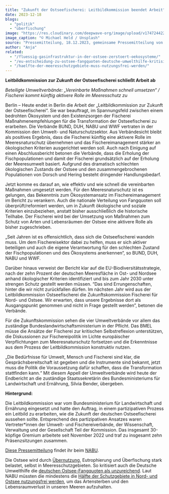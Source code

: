 ```yaml
---
title: "Zukunft der Ostseefischerei: Leitbildkommission beendet Arbeit"
date: 2023-12-18
blogs: 
  - "politik"
  - "überfischung"
image: "https://res.cloudinary.com/deepwave-org/image/upload/v1747244221/deepwave.org/2023-12-18_michael-held-h-Mh4TjH6zE-unsplash.jpg"
image_caption: "© Michael Held / Unsplash"
source: "Pressemitteilung, 18.12.2023, gemeinsame Pressemitteilung von BUND, DUH, NABU und WWF"
author: "Anja"
related: 
  - "/fluessig-gasinfrastruktur-in-der-ostsee-zerstoert-oekosysteme/"
  - "/eu-entscheidung-zu-ostsee-fangquoten-deutsche-umwelthilfe-kritisiert-beschluesse-als-unzureichend/"
  - "/haelfte-der-meeresschutzgebiete-muss-nutzungsfrei-werden/"
---
```


**Leitbildkommission zur Zukunft der Ostseefischerei schließt Arbeit ab**

_Beteiligte Umweltverbände: „Vereinbarte Maßnahmen schnell umsetzen“ / Fischerei kommt künftig aktivere Rolle im Meeresschutz zu_

Berlin – Heute endet in Berlin die Arbeit der „Leitbildkommission zur Zukunft der Ostseefischerei“. Sie war beauftragt, im Spannungsfeld zwischen einem bedrohten Ökosystem und den Existenzsorgen der Fischerei Maßnahmenempfehlungen für die Transformation der Ostseefischerei zu erarbeiten. Die Verbände BUND, DUH, NABU und WWF vertraten in der Kommission den Umwelt- und Naturschutzsektor. Aus Verbändesicht bleibt als positives Ergebnis, dass die Fischerei künftig eine aktivere Rolle im Meeresnaturschutz übernehmen und das Fischereimanagement stärker an ökologischen Kriterien ausgerichtet werden soll. Auch nach Einigung auf einen Abschlussbericht betonen die Verbände, dass die Erholung der Fischpopulationen und damit der Fischerei grundsätzlich auf der Erholung der Meeresumwelt basiert. Aufgrund des dramatisch schlechten ökologischen Zustands der Ostsee und den zusammengebrochenen Populationen von Dorsch und Hering besteht dringender Handlungsbedarf.

Jetzt komme es darauf an, wie effektiv und wie schnell die vereinbarten Maßnahmen umgesetzt werden. Für den Meeresnaturschutz ist es gelungen, das Bekenntnis zum Ökosystemansatz im Fischereimanagement im Bericht zu verankern. Auch die nationale Verteilung von Fangquoten soll überprüft/reformiert werden, um in Zukunft ökologische und soziale Kriterien einzubeziehen, anstatt bisher ausschließlich die historische Teilhabe. Der Fischerei wird bei der Umsetzung von Maßnahmen zum Schutz von Arten und Lebensräumen der Ostsee eine aktivere Rolle als bisher zugeschrieben.

„Seit Jahren ist es offensichtlich, dass sich die Ostseefischerei wandeln muss. Um dem Fischereisektor dabei zu helfen, muss er sich aktiver beteiligen und auch die eigene Verantwortung für den schlechten Zustand der Fischpopulationen und des Ökosystems anerkennen“, so BUND, DUH, NABU und WWF.

Darüber hinaus verweist der Bericht klar auf die EU-Biodiversitätsstrategie, nach der zehn Prozent der deutschen Meeresfläche in Ost- und Nordsee anhand ökologischer Kriterien identifiziert und bis zum Jahr 2030 unter strengen Schutz gestellt werden müssen. “Das sind Errungenschaften, hinter die wir nicht zurückfallen dürfen. Im nächsten Jahr wird aus der Leitbildkommission Ostseefischerei die Zukunftskommission Fischerei für Nord- und Ostsee. Wir erwarten, dass unsere Ergebnisse dort als Ausgangspunkt genommen und nicht in Frage gestellt werden”, betonen die Verbände.

Für die Zukunftskommission sehen die vier Umweltverbände vor allem das zuständige Bundeslandwirtschaftsministerium in der Pflicht. Das BMEL müsse die Ansätze der Fischerei zur kritischen Selbstreflexion unterstützen, die Diskussionen zur Fischereipolitik im Lichte europäischer Verpflichtungen zum Meeresnaturschutz fortsetzen und die Erkenntnisse aus dem Prozess der Leitbildkommission konstruktiv nutzen.

„Die Bedürfnisse für Umwelt, Mensch und Fischerei sind klar, die Gesprächsbereitschaft ist gegeben und die Instrumente sind bekannt, jetzt muss die Politik die Voraussetzung dafür schaffen, dass die Transformation stattfinden kann.“ Mit diesem Appell der Umweltverbände wird heute der Endbericht an die zuständige Staatssekretärin des Bundesministeriums für Landwirtschaft und Ernährung, Silvia Bender, übergeben.

**Hintergrund:**

Die Leitbildkommission war vom Bundesministerium für Landwirtschaft und Ernährung eingesetzt und hatte den Auftrag, in einem partizipativen Prozess ein Leitbild zu erarbeiten, wie die Zukunft der deutschen Ostseefischerei aussehen sollte. Entsprechend des partizipativen Ansatzes waren Vertreter\*innen der Umwelt- und Fischereiverbände, der Wissenschaft, Verwaltung und der Gesellschaft Teil der Kommission. Das insgesamt 30-köpfige Gremium arbeitete seit November 2022 und traf zu insgesamt zehn Präsenzsitzungen zusammen.

[Diese Pressemitteilung](https://www.nabu.de/presse/pressemitteilungen/%E2%80%9Dhttp:/http/index.php?popup=true&show=39602&db=presseservice) findet ihr beim [NABU](https://www.nabu.de/).

Die Ostsee wird durch [Übernutzung](https://www.deepwave.org/fluessig-gasinfrastruktur-in-der-ostsee-zerstoert-oekosysteme/), Eutrophierung und Überfischung stark belastet, selbst in Meeresschutzgebieten. So kritisiert auch die Deutsche Umwelthilfe die [deutschen Ostsee-Fangquoten als unzureichend](https://www.deepwave.org/eu-entscheidung-zu-ostsee-fangquoten-deutsche-umwelthilfe-kritisiert-beschluesse-als-unzureichend/). Laut NABU müssten die mindestens die [Hälfte der Schutzgebiete in Nord- und Ostsee nutzungsfrei werden](https://www.deepwave.org/haelfte-der-meeresschutzgebiete-muss-nutzungsfrei-werden/), um das Artensterben und den Lebensraumverlust in unseren Meeren aufzuhalten.
